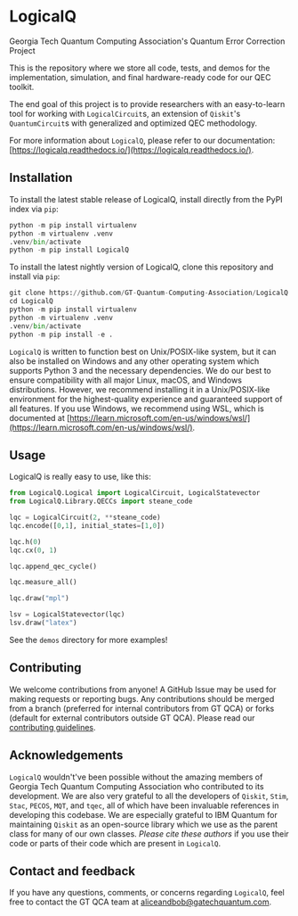 # LogicalQ

Georgia Tech Quantum Computing Association's Quantum Error Correction Project

This is the repository where we store all code, tests, and demos for the implementation, simulation, and final hardware-ready code for our QEC toolkit.

The end goal of this project is to provide researchers with an easy-to-learn tool for working with `LogicalCircuit`s, an extension of `Qiskit`'s `QuantumCircuit`s with generalized and optimized QEC methodology.

For more information about `LogicalQ`, please refer to our documentation: [https://logicalq.readthedocs.io/](https://logicalq.readthedocs.io/).

## Installation

To install the latest stable release of LogicalQ, install directly from the PyPI index via `pip`:
```py
python -m pip install virtualenv
python -m virtualenv .venv
.venv/bin/activate
python -m pip install LogicalQ
```

To install the latest nightly version of LogicalQ, clone this repository and install via `pip`:
```py
git clone https://github.com/GT-Quantum-Computing-Association/LogicalQ.git
cd LogicalQ
python -m pip install virtualenv
python -m virtualenv .venv
.venv/bin/activate
python -m pip install -e .
```

`LogicalQ` is written to function best on Unix/POSIX-like system, but it can also be installed on Windows and any other operating system which supports Python 3 and the necessary dependencies. We do our best to ensure compatibility with all major Linux, macOS, and Windows distributions. However, we recommend installing it in a Unix/POSIX-like environment for the highest-quality experience and guaranteed support of all features. If you use Windows, we recommend using WSL, which is documented at [https://learn.microsoft.com/en-us/windows/wsl/](https://learn.microsoft.com/en-us/windows/wsl/).

## Usage

LogicalQ is really easy to use, like this:
```py
from LogicalQ.Logical import LogicalCircuit, LogicalStatevector
from LogicalQ.Library.QECCs import steane_code

lqc = LogicalCircuit(2, **steane_code)
lqc.encode([0,1], initial_states=[1,0])

lqc.h(0)
lqc.cx(0, 1)

lqc.append_qec_cycle()

lqc.measure_all()

lqc.draw("mpl")

lsv = LogicalStatevector(lqc)
lsv.draw("latex")
```
See the `demos` directory for more examples!

## Contributing

We welcome contributions from anyone! A GitHub Issue may be used for making requests or reporting bugs. Any contributions should be merged from a branch (preferred for internal contributors from GT QCA) or forks (default for external contributors outside GT QCA). Please read our [contributing guidelines](./CONTRIBUTING.md).

## Acknowledgements

`LogicalQ` wouldn't've been possible without the amazing members of Georgia Tech Quantum Computing Association who contributed to its development. We are also very grateful to all the developers of `Qiskit`, `Stim`, `Stac`, `PECOS`, `MQT`, and `tqec`, all of which have been invaluable references in developing this codebase. We are especially grateful to IBM Quantum for maintaining `Qiskit` as an open-source library which we use as the parent class for many of our own classes. *Please cite these authors* if you use their code or parts of their code which are present in `LogicalQ`.

## Contact and feedback

If you have any questions, comments, or concerns regarding `LogicalQ`, feel free to contact the GT QCA team at [aliceandbob@gatechquantum.com](<mailto:aliceandbob@gatechquantum.com>).

